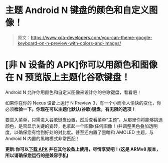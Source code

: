 # 主题 Android N 键盘的颜色和自定义图像！

> 原文：<https://www.xda-developers.com/you-can-theme-google-keyboard-on-n-preview-with-colors-and-images/>

# [非 N 设备的 APK]你可以用颜色和图像在 N 预览版上主题化谷歌键盘！

Android N 允许你用颜色和自定义图像来设计你的谷歌键盘，看看吧！

如果你在你的 Nexus 设备上运行 N Preview 3，有一个小而令人愉快的变化，你必须**检验一下。你现在可以主题化默认(谷歌)键盘，有无限的选项！**

要进入菜单，只需进入谷歌键盘设置，然后查看菜单“主题”。从那里你将能够挑选颜色，是否显示关键的瓷砖，也拿起一个图像(任何图像！)并调整黑色叠加透明度，以确保您有恰到好处的对比度。甚至还内置了黑暗和 AMOLED 主题，与 Android N 内置的黑暗模式非常匹配！

**更新:你可以[下载 APK](https://www.apkmirror.com/apk/google-inc/google-keyboard/google-keyboard-5-1-07-122064301-release/) 并在其他设备上使用，尽情享受吧！(这是 ARMv8 版本，所以请确保您运行的是兼容手机)**